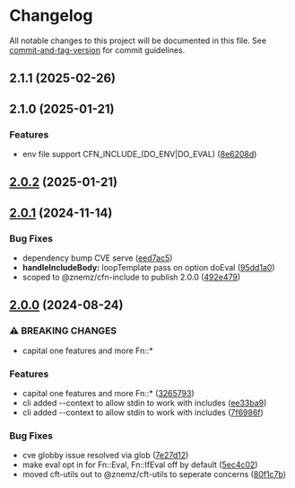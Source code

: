 # Changelog

All notable changes to this project will be documented in this file. See [commit-and-tag-version](https://github.com/absolute-version/commit-and-tag-version) for commit guidelines.

## 2.1.1 (2025-02-26)

## 2.1.0 (2025-01-21)


### Features

* env file support CFN_INCLUDE_(DO_ENV|DO_EVAL) ([8e6208d](https://github.com/nmccready/cfn-include/commit/8e6208d4762710268da2a2e011576f341a3986d3))

## [2.0.2](https://github.com/nmccready/cfn-include/compare/v2.0.1...v2.0.2) (2025-01-21)

## [2.0.1](https://github.com/nmccready/cfn-include/compare/v2.0.0...v2.0.1) (2024-11-14)


### Bug Fixes

* dependency bump CVE serve ([eed7ac5](https://github.com/nmccready/cfn-include/commit/eed7ac5de3dbb5a0607d8966d1c220857b8cc636))
* **handleIncludeBody:** loopTemplate pass on option doEval ([95dd1a0](https://github.com/nmccready/cfn-include/commit/95dd1a0059fbf4ac37e445cd407c5baec2c3792a))
* scoped to @znemz/cfn-include to publish 2.0.0 ([492e479](https://github.com/nmccready/cfn-include/commit/492e479a8fa8c1e15a33ce3a7962a7cca5affb94))

## [2.0.0](https://github.com/monken/cfn-include/compare/v1.4.1...v2.0.0) (2024-08-24)


### ⚠ BREAKING CHANGES

* capital one features and more Fn::*

### Features

* capital one features and more Fn::* ([3265793](https://github.com/monken/cfn-include/commit/32657939f9ac772e132ba73df7e8fa04b2e33000))
* cli added --context to allow stdin to work with includes ([ee33ba9](https://github.com/monken/cfn-include/commit/ee33ba95bee24ce04b262001f05951947621b27d))
* cli added --context to allow stdin to work with includes ([7f6986f](https://github.com/monken/cfn-include/commit/7f6986fb34dad85c700ecccd70ec2f49895b2523))


### Bug Fixes

* cve globby issue resolved via glob ([7e27d12](https://github.com/monken/cfn-include/commit/7e27d1272996ead317ab6448e672f4787a3d882b))
* make eval opt in for Fn::Eval, Fn::IfEval off by default ([5ec4c02](https://github.com/monken/cfn-include/commit/5ec4c022787cdf9c7515681e43094f9b7ad7e754))
* moved cft-utils out to @znemz/cft-utils to seperate concerns ([80f1c7b](https://github.com/monken/cfn-include/commit/80f1c7b809044a2c297058b9c1fbd902bc32991f))
